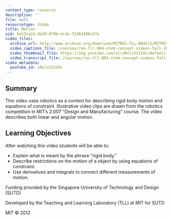 ```yaml
---
content_type: resource
description: ''
file: null
resourcetype: Video
title: Motion
uid: 5e13ca2a-4e20-879b-ec4a-7236d196e37a
video_files:
  archive_url: http://www.archive.org/download/MITRES.TLL-004F13/MITRES_TLL-004F13_motion_300k.mp4
  video_captions_file: /courses/res-tll-004-stem-concept-videos-fall-2013/eda44eb09a565dd191c4501dca1d9e0b_zRslv221V9c.vtt
  video_thumbnail_file: https://img.youtube.com/vi/zRslv221V9c/default.jpg
  video_transcript_file: /courses/res-tll-004-stem-concept-videos-fall-2013/76560b01f099801c07c1d64a98c25483_zRslv221V9c.pdf
video_metadata:
  youtube_id: zRslv221V9c
---
```


Summary
-------

This video uses robotics as a context for describing rigid body motion and equations of constraint. Illustrative video clips are drawn from the robotics competition in MIT’s 2.007 "Design and Manufacturing" course. The video describes both linear and angular motion.

Learning Objectives
-------------------

After watching this video students will be able to:

*   Explain what is meant by the phrase "rigid body."
*   Describe restrictions on the motion of a object by using equations of constraint.
*   Use derivatives and integrals to connect different measurements of motion.

Funding provided by the Singapore University of Technology and Design (SUTD)

Developed by the Teaching and Learning Laboratory (TLL) at MIT for SUTD

MIT © 2012